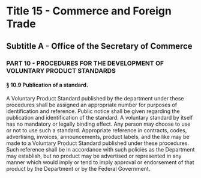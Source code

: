 
# Title 15 - Commerce and Foreign Trade
## Subtitle A - Office of the Secretary of Commerce
### PART 10 - PROCEDURES FOR THE DEVELOPMENT OF VOLUNTARY PRODUCT STANDARDS
#### § 10.9 Publication of a standard.

A Voluntary Product Standard published by the department under these procedures shall be assigned an appropriate number for purposes of identification and reference. Public notice shall be given regarding the publication and identification of the standard. A voluntary standard by itself has no mandatory or legally binding effect. Any person may choose to use or not to use such a standard. Appropriate reference in contracts, codes, advertising, invoices, announcements, product labels, and the like may be made to a Voluntary Product Standard published under these procedures. Such reference shall be in accordance with such policies as the Department may establish, but no product may be advertised or represented in any manner which would imply or tend to imply approval or endorsement of that product by the Department or by the Federal Government.

